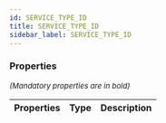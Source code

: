 ```yaml
---
id: SERVICE_TYPE_ID
title: SERVICE_TYPE_ID
sidebar_label: SERVICE_TYPE_ID
---
```




### Properties

<font size="2"><i>(Mandatory properties are in bold)</i></font>

| Properties | Type | Description |
| --------- | ---- | ----------- |
